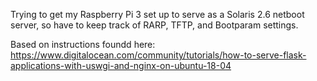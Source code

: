 Trying to get my Raspberry Pi 3 set up to serve as a Solaris 2.6 netboot server, so have to keep track of RARP, TFTP, and Bootparam settings.

Based on instructions foundd here: https://www.digitalocean.com/community/tutorials/how-to-serve-flask-applications-with-uswgi-and-nginx-on-ubuntu-18-04
